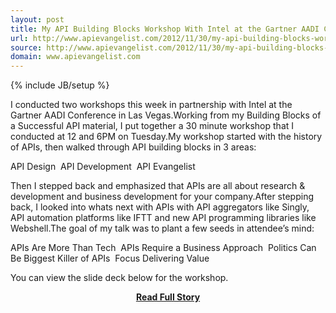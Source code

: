 ```yaml
---
layout: post
title: My API Building Blocks Workshop With Intel at the Gartner AADI Conference
url: http://www.apievangelist.com/2012/11/30/my-api-building-blocks-workshop-with-intel-at-the-gartner-aadi-conference/
source: http://www.apievangelist.com/2012/11/30/my-api-building-blocks-workshop-with-intel-at-the-gartner-aadi-conference/
domain: www.apievangelist.com
---
```

{% include JB/setup %}<p>I conducted two workshops this week in partnership with Intel at the Gartner AADI Conference in Las Vegas.Working from my Building Blocks of a Successful API material, I put together a 30 minute workshop that I conducted at 12 and 6PM on Tuesday.My workshop started with the history of APIs, then walked through API building blocks in 3 areas:

API Design&nbsp;
API Development&nbsp;
API Evangelist

Then I stepped back and emphasized that APIs are all about research &amp; development and business development for your company.After stepping back, I looked into whats next with APIs with API aggregators like Singly, API automation platforms like IFTT and new API programming libraries like Webshell.The goal of my talk was to plant a few seeds in attendee&rsquo;s mind:

APIs Are More Than Tech&nbsp;
APIs Require a Business Approach&nbsp;
Politics Can Be Biggest Killer of APIs&nbsp;
Focus Delivering Value

You can view the slide deck below for the workshop.</p>
<center><p><a href="http://www.apievangelist.com/2012/11/30/my-api-building-blocks-workshop-with-intel-at-the-gartner-aadi-conference/" style='padding:25px; font-sze:18px; font-weight: bold;'>Read Full Story</a></p></center>
